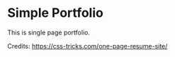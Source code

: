 # Simple Portfolio

This is single page portfolio.

Credits: https://css-tricks.com/one-page-resume-site/
